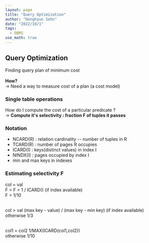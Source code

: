 ```yaml
---
layout: page
title: "Query Optimization"
author: "Donghyun Sohn"
date: "2022/10/1"
tags:
  - DBMS
use_math: true
---
```



## Query Optimization

Finding query plan of minimum cost <br><br>
<b>How?</b> <br>
-> Need a way to measure cost of a plan (a cost model)
<br>

### Single table operations 

How do I compute the cost of a particular predicate ? <br>
-> <b> Compute it's selectivity : fraction F of tuples it passes </b> <br>

### Notation 

- NCARD(R) : relation cardinality -- number of tuples in R
- TCARD(R) : number of pages R occupies
- ICARD(I) : keys(distinct values) in index I
- NINDX(I) : pages occupied by index I
- min and max keys in indexes

### Estimating selectivity F

col = val <br>
<emsp> F = F = 1 / ICARD() (if index available) <br>
<emsp> F = 1/10 <br> <br>

col > val
<emsp> (max key - value) / (max key - min key) (if index available) <br>
<emsp> otherwise 1/3 <br><br>

col1 = col2
<emsp> 1/MAX(ICARD(col1,col2)) <br>
<emsp> otherwise 1/10 <br><br>


